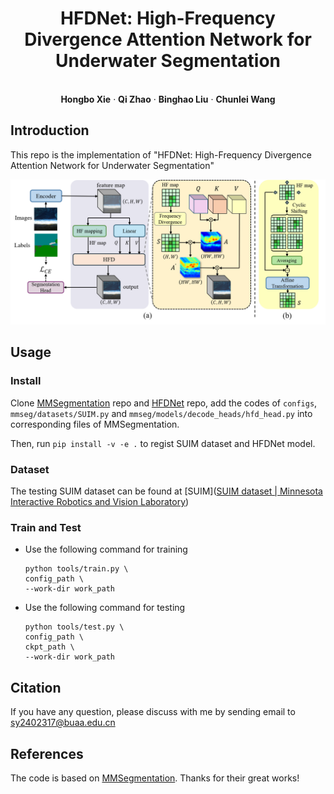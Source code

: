 
<p align="center">
  <h1 align="center">HFDNet: High-Frequency Divergence Attention Network for Underwater Segmentation</h1>
  <p align="center">


   <br />
    <strong>Hongbo Xie</strong></a> 
    ·
    <strong>Qi Zhao</strong></a>
    ·
    <strong>Binghao Liu</strong></a>
    ·
    <strong>Chunlei Wang</strong></a>    
    <br />

<p align="center">
 </p>





## Introduction
This repo is the implementation of "HFDNet: High-Frequency Divergence Attention Network for Underwater Segmentation"

<p align="center">
  <img src="images/HFDNet.png" width="720">
</p>






## Usage

### Install

Clone [MMSegmentation](https://github.com/open-mmlab/mmsegmentation) repo and [HFDNet](https://github.com/cv516Buaa/HongboXie/tree/main/HFDNet) repo, add the codes of `configs`, `mmseg/datasets/SUIM.py` and `mmseg/models/decode_heads/hfd_head.py` into corresponding files of MMSegmentation.

Then, run
`pip install -v -e .`
to regist SUIM dataset and HFDNet model.

### Dataset

The testing SUIM dataset can be found at [SUIM]([SUIM dataset | Minnesota Interactive Robotics and Vision Laboratory](https://irvlab.cs.umn.edu/resources/suim-dataset)) 

### Train and Test

+ Use the following command for training

  ```
  python tools/train.py \
  config_path \
  --work-dir work_path
  ```

+ Use the following command for testing

  ```
  python tools/test.py \
  config_path \
  ckpt_path \
  --work-dir work_path
  ```

## Citation

If you have any question, please discuss with me by sending email to sy2402317@buaa.edu.cn

## References

The code is based on [MMSegmentation](https://github.com/open-mmlab/mmsegmentation). Thanks for their great works!
